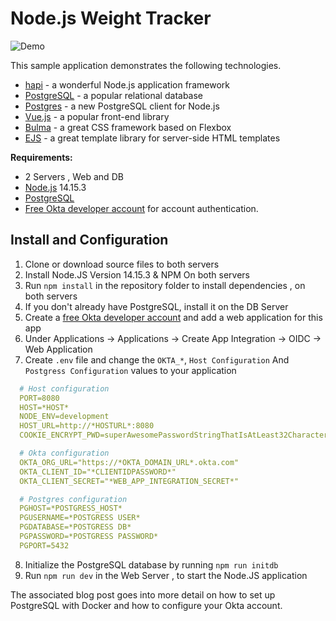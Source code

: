 # Node.js Weight Tracker

![Demo](docs/build-weight-tracker-app-demo.gif)

This sample application demonstrates the following technologies.

* [hapi](https://hapi.dev) - a wonderful Node.js application framework
* [PostgreSQL](https://www.postgresql.org/) - a popular relational database
* [Postgres](https://github.com/porsager/postgres) - a new PostgreSQL client for Node.js
* [Vue.js](https://vuejs.org/) - a popular front-end library
* [Bulma](https://bulma.io/) - a great CSS framework based on Flexbox
* [EJS](https://ejs.co/) - a great template library for server-side HTML templates

**Requirements:**

* 2 Servers , Web and DB
* [Node.js](https://nodejs.org/) 14.15.3
* [PostgreSQL](https://www.postgresql.org/) 
* [Free Okta developer account](https://developer.okta.com/) for account authentication.

## Install and Configuration

1. Clone or download source files to both servers
2. Install Node.JS Version 14.15.3 & NPM On both servers
3. Run `npm install` in the repository folder to install dependencies , on both servers 
4. If you don't already have PostgreSQL, install it on the DB Server
5. Create a [free Okta developer account](https://developer.okta.com/) and add a web application for this app 
6. Under Applications -> Applications -> Create App Integration -> OIDC -> Web Application
7. Create `.env` file and change the `OKTA_*`, `Host Configuration` And `Postgress Configuration` values to your application

```yml
  # Host configuration
  PORT=8080
  HOST=*HOST*
  NODE_ENV=development
  HOST_URL=http://*HOSTURL*:8080
  COOKIE_ENCRYPT_PWD=superAwesomePasswordStringThatIsAtLeast32CharactersLong!

  # Okta configuration
  OKTA_ORG_URL="https://*OKTA_DOMAIN_URL*.okta.com"
  OKTA_CLIENT_ID="*CLIENTIDPASSWORD*"
  OKTA_CLIENT_SECRET="*WEB_APP_INTEGRATION_SECRET*"

  # Postgres configuration
  PGHOST=*POSTGRESS_HOST*
  PGUSERNAME=*POSTGRESS USER*
  PGDATABASE=*POSTGRESS DB*
  PGPASSWORD=*POSTGRESS PASSWORD*
  PGPORT=5432
```

8. Initialize the PostgreSQL database by running `npm run initdb`
9. Run `npm run dev` in the Web Server , to start the Node.JS application

The associated blog post goes into more detail on how to set up PostgreSQL with Docker and how to configure your Okta account.




